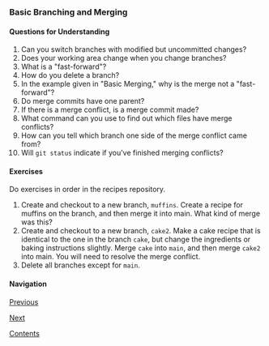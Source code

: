 ### Basic Branching and Merging

#### Questions for Understanding
1. Can you switch branches with modified but uncommitted changes?
1. Does your working area change when you change branches?
1. What is a "fast-forward"?
1. How do you delete a branch?
1. In the example given in "Basic Merging," why is the merge not a
   "fast-forward"?
1. Do merge commits have one parent?
1. If there is a merge conflict, is a merge commit made?
1. What command can you use to find out which files have merge conflicts?
1. How can you tell which branch one side of the merge conflict came from?
1. Will `git status` indicate if you've finished merging conflicts?

#### Exercises
Do exercises in order in the recipes repository.
1. Create and checkout to a new branch, `muffins`.
   Create a recipe for muffins on the branch, and then merge it into main.
   What kind of merge was this?
1. Create and checkout to a new branch, `cake2`.
   Make a cake recipe that is identical to the one in the branch `cake`,
   but change the ingredients or baking instructions slightly.
   Merge `cake` into `main`, and then merge `cake2` into main.
   You will need to resolve the merge conflict.
1. Delete all branches except for `main`.

#### Navigation
[Previous][c3_1]

[Next][c3_3]

[Contents][c2]

[c3_1]: <chapter_3_1.md>
[c3_3]: <chapter_3_3.md>
[c2]: <../pro_git_supplement.md>
